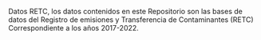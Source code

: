 Datos RETC, los datos contenidos en este Repositorio son las bases de datos del Registro de emisiones y Transferencia de Contaminantes (RETC)
Correspondiente a los años 2017-2022.
